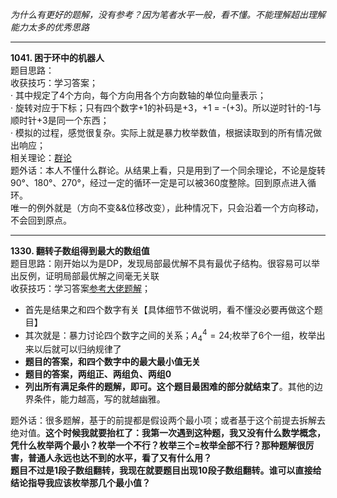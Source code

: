 *为什么有更好的题解，没有参考？因为笔者水平一般，看不懂。不能理解超出理解能力太多的优秀思路*<br>

---
**1041. 困于环中的机器人**<br>
题目思路：<br>
收获技巧：学习答案；<br>
· 其中规定了4个方向，每个方向用各个方向数轴的单位向量表示；<br>
· 旋转对应于下标；只有四个数字+1的补码是+3，+1 = -(+3)。所以逆时针的-1与顺时针+3是同一个东西；<br>
· 模拟的过程，感觉很复杂。实际上就是暴力枚举数值，根据读取到的所有情况做出响应；<br>
相关理论：[群论](https://en.wikipedia.org/wiki/Group_theory)<br>
题外话：本人不懂什么群论。从结果上看，只是用到了一个同余理论，不论是旋转90°、180°、270°，经过一定的循环一定是可以被360度整除。回到原点进入循环。<br>
唯一的例外就是（方向不变&&位移改变），此种情况下，只会沿着一个方向移动，不会回到原点。

---
**1330. 翻转子数组得到最大的数组值**<br>
题目思路：刚开始以为是DP，发现局部最优解不具有最优子结构。很容易可以举出反例，证明局部最优解之间毫无关联<br>
收获技巧：学习答案[参考大佬题解](https://leetcode.cn/problems/reverse-subarray-to-maximize-array-value/solutions/2266958/javapython3fen-qing-kuang-tao-lun-xun-zh-t4yr/)；<br>
- 首先是结果之和四个数字有关【具体细节不做说明，看不懂没必要再做这个题目】<br>
- 其次就是：暴力讨论四个数字之间的关系；$A^4_4=24$;枚举了6个一组，枚举出来以后就可以归纳规律了<br>
 - **题目的答案，和四个数字中的最大最小值无关**
 - **题目的答案，两组正、两组负、两组0**
 - **列出所有满足条件的题解，即可。这个题目最困难的部分就结束了**。其他的边界条件，能力越高，写的就越幽雅。<br>
 
题外话：很多题解，基于的前提都是假设两个最小项；或者基于这个前提去拆解去绝对值。**这个时候我就要抬杠了：我第一次遇到这种题，我又没有什么数学概念，凭什么枚举两个最小？枚举一个不行？枚举三个=枚举全部不行？那种题解很厉害，普通人永远也达不到的水平，看了又有什么用？<br>题目不过是1段子数组翻转，我现在就要题目出现10段子数组翻转。谁可以直接给结论指导我应该枚举那几个最小值？**
